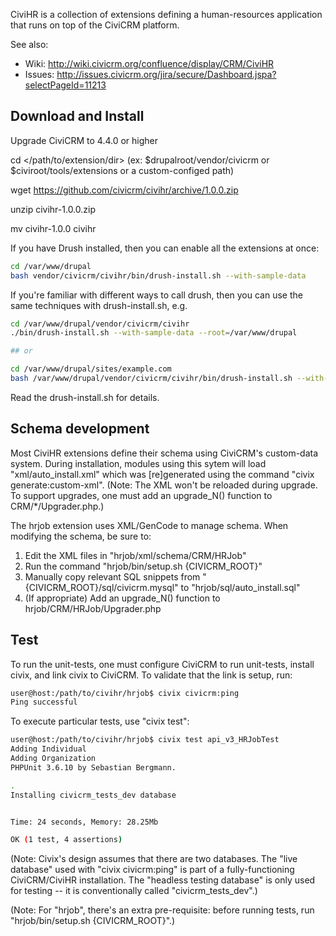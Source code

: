 CiviHR is a collection of extensions defining a human-resources application
that runs on top of the CiviCRM platform.

See also:
 * Wiki: http://wiki.civicrm.org/confluence/display/CRM/CiviHR
 * Issues: http://issues.civicrm.org/jira/secure/Dashboard.jspa?selectPageId=11213

## Download and Install
Upgrade CiviCRM to 4.4.0 or higher

cd </path/to/extension/dir>
  (ex: $drupalroot/vendor/civicrm or $civiroot/tools/extensions or a custom-configed path)

wget https://github.com/civicrm/civihr/archive/1.0.0.zip

unzip civihr-1.0.0.zip

mv civihr-1.0.0 civihr

If you have Drush installed, then you can enable all the extensions at once:

```bash
cd /var/www/drupal
bash vendor/civicrm/civihr/bin/drush-install.sh --with-sample-data
```

If you're familiar with different ways to call drush, then you can use the same
techniques with drush-install.sh, e.g.

```bash
cd /var/www/drupal/vendor/civicrm/civihr
./bin/drush-install.sh --with-sample-data --root=/var/www/drupal

## or

cd /var/www/drupal/sites/example.com
bash /var/www/drupal/vendor/civicrm/civihr/bin/drush-install.sh --with-sample-data
```

Read the drush-install.sh for details.

## Schema development

Most CiviHR extensions define their schema using CiviCRM's custom-data system.
During installation, modules using this sytem will load "xml/auto_install.xml" 
which was [re]generated using the command "civix generate:custom-xml".
(Note: The XML won't be reloaded during upgrade. To support upgrades, one must
add an upgrade_N() function to CRM/*/Upgrader.php.)

The hrjob extension uses XML/GenCode to manage schema. When modifying the
schema, be sure to:

 1. Edit the XML files in "hrjob/xml/schema/CRM/HRJob"
 2. Run the command "hrjob/bin/setup.sh {CIVICRM_ROOT}"
 3. Manually copy relevant SQL snippets from "{CIVICRM_ROOT}/sql/civicrm.mysql" to "hrjob/sql/auto_install.sql"
 4. (If appropriate) Add an upgrade_N() function to hrjob/CRM/HRJob/Upgrader.php

## Test

To run the unit-tests, one must configure CiviCRM to run unit-tests, install
civix, and link civix to CiviCRM. To validate that the link is setup, run:

```bash
user@host:/path/to/civihr/hrjob$ civix civicrm:ping
Ping successful
```

To execute particular tests, use "civix test":

```bash
user@host:/path/to/civihr/hrjob$ civix test api_v3_HRJobTest
Adding Individual
Adding Organization
PHPUnit 3.6.10 by Sebastian Bergmann.

.
Installing civicrm_tests_dev database


Time: 24 seconds, Memory: 28.25Mb

OK (1 test, 4 assertions)
```

(Note: Civix's design assumes that there are two databases. The "live database"
used with "civix civicrm:ping" is part of a fully-functioning CiviCRM/CiviHR installation.
The "headless testing database" is only used for testing -- it is conventionally
called "civicrm_tests_dev".)

(Note: For "hrjob", there's an extra pre-requisite: before running tests, run
"hrjob/bin/setup.sh {CIVICRM_ROOT}".)
